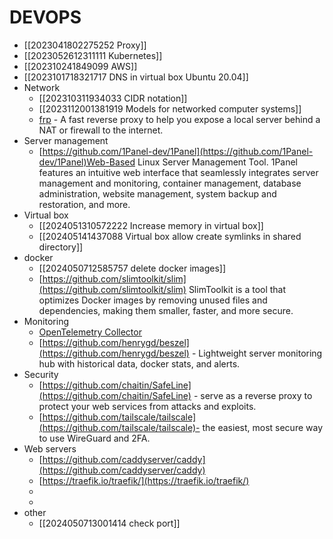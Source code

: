 # DEVOPS

- [[2023041802275252 Proxy]]
- [[2023052612311111 Kubernetes]]
- [[202310241849099 AWS]]
- [[2023101718321717 DNS in virtual box  Ubuntu 20.04]]
- Network
	- [[202310311934033 CIDR notation]]
	- [[2023112001381919 Models for networked computer systems]]
	-  [frp](https://github.com/fatedier/frp) - A fast reverse proxy to help you expose a local server behind a NAT or firewall to the internet.
- Server management
	- [https://github.com/1Panel-dev/1Panel](https://github.com/1Panel-dev/1Panel)Web-Based Linux Server Management Tool. 1Panel features an intuitive web interface that seamlessly integrates server management and monitoring, container management, database administration, website management, system backup and restoration, and more.
- Virtual box
	- [[2024051310572222 Increase memory in virtual box]]
	- [[202405141437088 Virtual box allow create symlinks in shared directory]]
- docker
	- [[2024050712585757 delete docker images]]
	- [https://github.com/slimtoolkit/slim](https://github.com/slimtoolkit/slim) SlimToolkit is a tool that optimizes Docker images by removing unused files and dependencies, making them smaller, faster, and more secure.
- Monitoring
	- [OpenTelemetry Collector](https://github.com/open-telemetry/opentelemetry-collector)
	- [https://github.com/henrygd/beszel](https://github.com/henrygd/beszel) - Lightweight server monitoring hub with historical data, docker stats, and alerts.
- Security
	- [https://github.com/chaitin/SafeLine](https://github.com/chaitin/SafeLine) - serve as a reverse proxy to protect your web services from attacks and exploits.
	- [https://github.com/tailscale/tailscale](https://github.com/tailscale/tailscale)- the easiest, most secure way to use WireGuard and 2FA.
- Web servers
	- [https://github.com/caddyserver/caddy](https://github.com/caddyserver/caddy)
	- [https://traefik.io/traefik/](https://traefik.io/traefik/)
	- 
	- 
- other
	- [[2024050713001414 check port]]